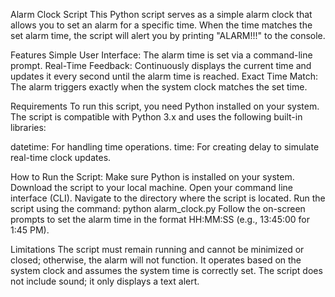 Alarm Clock Script
This Python script serves as a simple alarm clock that allows you to set an alarm for a specific time. When the time matches the set alarm time, the script will alert you by printing "ALARM!!!" to the console.

Features
Simple User Interface: The alarm time is set via a command-line prompt.
Real-Time Feedback: Continuously displays the current time and updates it every second until the alarm time is reached.
Exact Time Match: The alarm triggers exactly when the system clock matches the set time.

Requirements
To run this script, you need Python installed on your system. The script is compatible with Python 3.x and uses the following built-in libraries:

datetime: For handling time operations.
time: For creating delay to simulate real-time clock updates.

How to Run the Script:
Make sure Python is installed on your system.
Download the script to your local machine.
Open your command line interface (CLI).
Navigate to the directory where the script is located.
Run the script using the command:
python alarm_clock.py
Follow the on-screen prompts to set the alarm time in the format HH:MM:SS (e.g., 13:45:00 for 1:45 PM).

Limitations
The script must remain running and cannot be minimized or closed; otherwise, the alarm will not function.
It operates based on the system clock and assumes the system time is correctly set.
The script does not include sound; it only displays a text alert.
